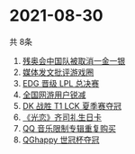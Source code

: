 # 2021-08-30
  共 8条

  <!-- BEGIN -->
  <!-- 最后更新时间:Mon Aug 30 2021 00:34:32 GMT+0000 (Coordinated Universal Time) -->
  1. [残奥会中国队被取消一金一银 ](https://www.zhihu.com/search?q=残奥会)
1. [媒体发文批评游戏圈](https://www.zhihu.com/search?q=手机游戏)
1. [EDG 晋级 LPL 总决赛](https://www.zhihu.com/search?q=EDG)
1. [全国网游用户锐减](https://www.zhihu.com/search?q=网络游戏)
1. [DK 战胜 T1 LCK 夏季赛夺冠](https://www.zhihu.com/search?q=DK)
1. [《光恋》齐司礼生日卡](https://www.zhihu.com/search?q=光与夜之恋)
1. [QQ 音乐限制专辑重复购买](https://www.zhihu.com/search?q=QQ音乐)
1. [QGhappy 世冠杯夺冠](https://www.zhihu.com/search?q=QGhappy)
  <!-- END -->
  